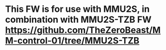 # This FW is for use with MMU2S, in combination with MMU2S-TZB FW https://github.com/TheZeroBeast/MM-control-01/tree/MMU2S-TZB